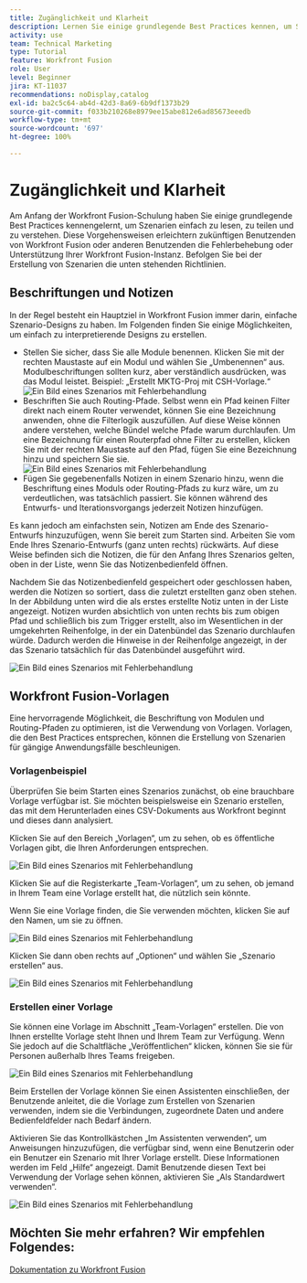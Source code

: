 ```yaml
---
title: Zugänglichkeit und Klarheit
description: Lernen Sie einige grundlegende Best Practices kennen, um Szenarien einfach zu lesen, freizugeben und zu verstehen.
activity: use
team: Technical Marketing
type: Tutorial
feature: Workfront Fusion
role: User
level: Beginner
jira: KT-11037
recommendations: noDisplay,catalog
exl-id: ba2c5c64-ab4d-42d3-8a69-6b9df1373b29
source-git-commit: f033b210268e8979ee15abe812e6ad85673eeedb
workflow-type: tm+mt
source-wordcount: '697'
ht-degree: 100%

---
```


# Zugänglichkeit und Klarheit

Am Anfang der Workfront Fusion-Schulung haben Sie einige grundlegende Best Practices kennengelernt, um Szenarien einfach zu lesen, zu teilen und zu verstehen. Diese Vorgehensweisen erleichtern zukünftigen Benutzenden von Workfront Fusion oder anderen Benutzenden die Fehlerbehebung oder Unterstützung Ihrer Workfront Fusion-Instanz. Befolgen Sie bei der Erstellung von Szenarien die unten stehenden Richtlinien.

## Beschriftungen und Notizen

In der Regel besteht ein Hauptziel in Workfront Fusion immer darin, einfache Szenario-Designs zu haben. Im Folgenden finden Sie einige Möglichkeiten, um einfach zu interpretierende Designs zu erstellen.

* Stellen Sie sicher, dass Sie alle Module benennen. Klicken Sie mit der rechten Maustaste auf ein Modul und wählen Sie „Umbenennen“ aus. Modulbeschriftungen sollten kurz, aber verständlich ausdrücken, was das Modul leistet. Beispiel: „Erstellt MKTG-Proj mit CSH-Vorlage.“
  ![Ein Bild eines Szenarios mit Fehlerbehandlung](assets/design-optimization-and-testing-1.png)
* Beschriften Sie auch Routing-Pfade. Selbst wenn ein Pfad keinen Filter direkt nach einem Router verwendet, können Sie eine Bezeichnung anwenden, ohne die Filterlogik auszufüllen. Auf diese Weise können andere verstehen, welche Bündel welche Pfade warum durchlaufen. Um eine Bezeichnung für einen Routerpfad ohne Filter zu erstellen, klicken Sie mit der rechten Maustaste auf den Pfad, fügen Sie eine Bezeichnung hinzu und speichern Sie sie.
  ![Ein Bild eines Szenarios mit Fehlerbehandlung](assets/design-optimization-and-testing-2.png)
* Fügen Sie gegebenenfalls Notizen in einem Szenario hinzu, wenn die Beschriftung eines Moduls oder Routing-Pfads zu kurz wäre, um zu verdeutlichen, was tatsächlich passiert. Sie können während des Entwurfs- und Iterationsvorgangs jederzeit Notizen hinzufügen.

Es kann jedoch am einfachsten sein, Notizen am Ende des Szenario-Entwurfs hinzuzufügen, wenn Sie bereit zum Starten sind. Arbeiten Sie vom Ende Ihres Szenario-Entwurfs (ganz unten rechts) rückwärts. Auf diese Weise befinden sich die Notizen, die für den Anfang Ihres Szenarios gelten, oben in der Liste, wenn Sie das Notizenbedienfeld öffnen.

Nachdem Sie das Notizenbedienfeld gespeichert oder geschlossen haben, werden die Notizen so sortiert, dass die zuletzt erstellten ganz oben stehen. In der Abbildung unten wird die als erstes erstellte Notiz unten in der Liste angezeigt. Notizen wurden absichtlich von unten rechts bis zum obigen Pfad und schließlich bis zum Trigger erstellt, also im Wesentlichen in der umgekehrten Reihenfolge, in der ein Datenbündel das Szenario durchlaufen würde. Dadurch werden die Hinweise in der Reihenfolge angezeigt, in der das Szenario tatsächlich für das Datenbündel ausgeführt wird.

![Ein Bild eines Szenarios mit Fehlerbehandlung](assets/design-optimization-and-testing-3.png)

## Workfront Fusion-Vorlagen

Eine hervorragende Möglichkeit, die Beschriftung von Modulen und Routing-Pfaden zu optimieren, ist die Verwendung von Vorlagen. Vorlagen, die den Best Practices entsprechen, können die Erstellung von Szenarien für gängige Anwendungsfälle beschleunigen.

### Vorlagenbeispiel

Überprüfen Sie beim Starten eines Szenarios zunächst, ob eine brauchbare Vorlage verfügbar ist. Sie möchten beispielsweise ein Szenario erstellen, das mit dem Herunterladen eines CSV-Dokuments aus Workfront beginnt und dieses dann analysiert.

Klicken Sie auf den Bereich „Vorlagen“, um zu sehen, ob es öffentliche Vorlagen gibt, die Ihren Anforderungen entsprechen.

![Ein Bild eines Szenarios mit Fehlerbehandlung](assets/design-optimization-and-testing-4.png)

Klicken Sie auf die Registerkarte „Team-Vorlagen“, um zu sehen, ob jemand in Ihrem Team eine Vorlage erstellt hat, die nützlich sein könnte.

Wenn Sie eine Vorlage finden, die Sie verwenden möchten, klicken Sie auf den Namen, um sie zu öffnen.

![Ein Bild eines Szenarios mit Fehlerbehandlung](assets/design-optimization-and-testing-5.png)

Klicken Sie dann oben rechts auf „Optionen“ und wählen Sie „Szenario erstellen“ aus.

![Ein Bild eines Szenarios mit Fehlerbehandlung](assets/design-optimization-and-testing-6.png)

### Erstellen einer Vorlage

Sie können eine Vorlage im Abschnitt „Team-Vorlagen“ erstellen. Die von Ihnen erstellte Vorlage steht Ihnen und Ihrem Team zur Verfügung. Wenn Sie jedoch auf die Schaltfläche „Veröffentlichen“ klicken, können Sie sie für Personen außerhalb Ihres Teams freigeben.

![Ein Bild eines Szenarios mit Fehlerbehandlung](assets/design-optimization-and-testing-7.png)

Beim Erstellen der Vorlage können Sie einen Assistenten einschließen, der Benutzende anleitet, die die Vorlage zum Erstellen von Szenarien verwenden, indem sie die Verbindungen, zugeordnete Daten und andere Bedienfeldfelder nach Bedarf ändern.

Aktivieren Sie das Kontrollkästchen „Im Assistenten verwenden“, um Anweisungen hinzuzufügen, die verfügbar sind, wenn eine Benutzerin oder ein Benutzer ein Szenario mit Ihrer Vorlage erstellt. Diese Informationen werden im Feld „Hilfe“ angezeigt. Damit Benutzende diesen Text bei Verwendung der Vorlage sehen können, aktivieren Sie „Als Standardwert verwenden“.

![Ein Bild eines Szenarios mit Fehlerbehandlung](assets/design-optimization-and-testing-8.png)

## Möchten Sie mehr erfahren? Wir empfehlen Folgendes:

[Dokumentation zu Workfront Fusion](https://experienceleague.adobe.com/docs/workfront/using/adobe-workfront-fusion/workfront-fusion-2.html?lang=de)
